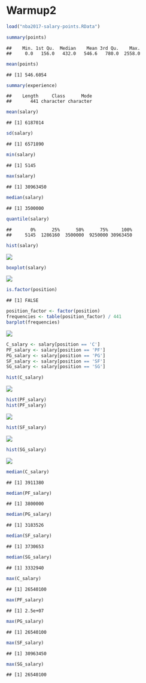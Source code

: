 Warmup2
================

``` r
load("nba2017-salary-points.RData")
```

``` r
summary(points)
```

    ##    Min. 1st Qu.  Median    Mean 3rd Qu.    Max. 
    ##     0.0   156.0   432.0   546.6   780.0  2558.0

``` r
mean(points)
```

    ## [1] 546.6054

``` r
summary(experience)
```

    ##    Length     Class      Mode 
    ##       441 character character

``` r
mean(salary)
```

    ## [1] 6187014

``` r
sd(salary)
```

    ## [1] 6571890

``` r
min(salary)
```

    ## [1] 5145

``` r
max(salary)
```

    ## [1] 30963450

``` r
median(salary)
```

    ## [1] 3500000

``` r
quantile(salary)
```

    ##       0%      25%      50%      75%     100% 
    ##     5145  1286160  3500000  9250000 30963450

``` r
hist(salary)
```

![](up02-eric-win_files/figure-markdown_github-ascii_identifiers/unnamed-chunk-5-1.png)

``` r
boxplot(salary)
```

![](up02-eric-win_files/figure-markdown_github-ascii_identifiers/unnamed-chunk-5-2.png)

``` r
is.factor(position)
```

    ## [1] FALSE

``` r
position_factor <- factor(position)
frequencies <- table(position_factor) / 441
barplot(frequencies)
```

![](up02-eric-win_files/figure-markdown_github-ascii_identifiers/unnamed-chunk-6-1.png)

``` r
C_salary <- salary[position == 'C']
PF_salary <- salary[position == 'PF']
PG_salary <- salary[position == 'PG']
SF_salary <- salary[position == 'SF']
SG_salary <- salary[position == 'SG']
```

``` r
hist(C_salary)
```

![](up02-eric-win_files/figure-markdown_github-ascii_identifiers/unnamed-chunk-8-1.png)

``` r
hist(PF_salary)
hist(PF_salary)
```

![](up02-eric-win_files/figure-markdown_github-ascii_identifiers/unnamed-chunk-8-2.png)

``` r
hist(SF_salary)
```

![](up02-eric-win_files/figure-markdown_github-ascii_identifiers/unnamed-chunk-8-3.png)

``` r
hist(SG_salary)
```

![](up02-eric-win_files/figure-markdown_github-ascii_identifiers/unnamed-chunk-8-4.png)

``` r
median(C_salary)
```

    ## [1] 3911380

``` r
median(PF_salary)
```

    ## [1] 3800000

``` r
median(PG_salary)
```

    ## [1] 3183526

``` r
median(SF_salary)
```

    ## [1] 3730653

``` r
median(SG_salary)
```

    ## [1] 3332940

``` r
max(C_salary)
```

    ## [1] 26540100

``` r
max(PF_salary)
```

    ## [1] 2.5e+07

``` r
max(PG_salary)
```

    ## [1] 26540100

``` r
max(SF_salary)
```

    ## [1] 30963450

``` r
max(SG_salary)
```

    ## [1] 26540100
